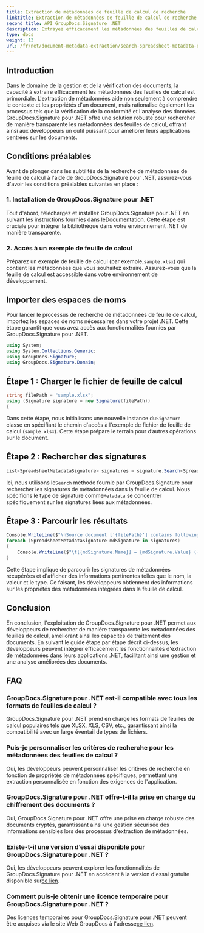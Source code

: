 ```yaml
---
title: Extraction de métadonnées de feuille de calcul de recherche
linktitle: Extraction de métadonnées de feuille de calcul de recherche
second_title: API GroupDocs.Signature .NET
description: Extrayez efficacement les métadonnées des feuilles de calcul à l’aide de GroupDocs.Signature pour .NET. Améliorez la gestion et l’analyse des documents sans effort.
type: docs
weight: 13
url: /fr/net/document-metadata-extraction/search-spreadsheet-metadata-extraction/
---
```

## Introduction
Dans le domaine de la gestion et de la vérification des documents, la capacité à extraire efficacement les métadonnées des feuilles de calcul est primordiale. L'extraction de métadonnées aide non seulement à comprendre le contexte et les propriétés d'un document, mais rationalise également les processus tels que la vérification de la conformité et l'analyse des données. GroupDocs.Signature pour .NET offre une solution robuste pour rechercher de manière transparente les métadonnées des feuilles de calcul, offrant ainsi aux développeurs un outil puissant pour améliorer leurs applications centrées sur les documents.
## Conditions préalables
Avant de plonger dans les subtilités de la recherche de métadonnées de feuille de calcul à l'aide de GroupDocs.Signature pour .NET, assurez-vous d'avoir les conditions préalables suivantes en place :
### 1. Installation de GroupDocs.Signature pour .NET
 Tout d'abord, téléchargez et installez GroupDocs.Signature pour .NET en suivant les instructions fournies dans le[Documentation](https://reference.groupdocs.com/signature/net/). Cette étape est cruciale pour intégrer la bibliothèque dans votre environnement .NET de manière transparente.
### 2. Accès à un exemple de feuille de calcul
Préparez un exemple de feuille de calcul (par exemple,`sample.xlsx`) qui contient les métadonnées que vous souhaitez extraire. Assurez-vous que la feuille de calcul est accessible dans votre environnement de développement.

## Importer des espaces de noms
Pour lancer le processus de recherche de métadonnées de feuille de calcul, importez les espaces de noms nécessaires dans votre projet .NET. Cette étape garantit que vous avez accès aux fonctionnalités fournies par GroupDocs.Signature pour .NET.

```csharp
using System;
using System.Collections.Generic;
using GroupDocs.Signature;
using GroupDocs.Signature.Domain;
```
## Étape 1 : Charger le fichier de feuille de calcul
```csharp
string filePath = "sample.xlsx";
using (Signature signature = new Signature(filePath))
{
```
 Dans cette étape, nous initialisons une nouvelle instance du`Signature` classe en spécifiant le chemin d'accès à l'exemple de fichier de feuille de calcul (`sample.xlsx`). Cette étape prépare le terrain pour d’autres opérations sur le document.
## Étape 2 : Rechercher des signatures
```csharp
List<SpreadsheetMetadataSignature> signatures = signature.Search<SpreadsheetMetadataSignature>(SignatureType.Metadata);
```
 Ici, nous utilisons le`Search` méthode fournie par GroupDocs.Signature pour rechercher les signatures de métadonnées dans la feuille de calcul. Nous spécifions le type de signature comme`Metadata` se concentrer spécifiquement sur les signatures liées aux métadonnées.
## Étape 3 : Parcourir les résultats
```csharp
Console.WriteLine($"\nSource document ['{filePath}'] contains following signatures.");
foreach (SpreadsheetMetadataSignature mdSignature in signatures)
{
    Console.WriteLine($"\t[{mdSignature.Name}] = {mdSignature.Value} ({mdSignature.Type})");
}
```
Cette étape implique de parcourir les signatures de métadonnées récupérées et d'afficher des informations pertinentes telles que le nom, la valeur et le type. Ce faisant, les développeurs obtiennent des informations sur les propriétés des métadonnées intégrées dans la feuille de calcul.

## Conclusion
En conclusion, l'exploitation de GroupDocs.Signature pour .NET permet aux développeurs de rechercher de manière transparente les métadonnées des feuilles de calcul, améliorant ainsi les capacités de traitement des documents. En suivant le guide étape par étape décrit ci-dessus, les développeurs peuvent intégrer efficacement les fonctionnalités d'extraction de métadonnées dans leurs applications .NET, facilitant ainsi une gestion et une analyse améliorées des documents.
## FAQ
### GroupDocs.Signature pour .NET est-il compatible avec tous les formats de feuilles de calcul ?
GroupDocs.Signature pour .NET prend en charge les formats de feuilles de calcul populaires tels que XLSX, XLS, CSV, etc., garantissant ainsi la compatibilité avec un large éventail de types de fichiers.
### Puis-je personnaliser les critères de recherche pour les métadonnées des feuilles de calcul ?
Oui, les développeurs peuvent personnaliser les critères de recherche en fonction de propriétés de métadonnées spécifiques, permettant une extraction personnalisée en fonction des exigences de l'application.
### GroupDocs.Signature pour .NET offre-t-il la prise en charge du chiffrement des documents ?
Oui, GroupDocs.Signature pour .NET offre une prise en charge robuste des documents cryptés, garantissant ainsi une gestion sécurisée des informations sensibles lors des processus d'extraction de métadonnées.
### Existe-t-il une version d’essai disponible pour GroupDocs.Signature pour .NET ?
 Oui, les développeurs peuvent explorer les fonctionnalités de GroupDocs.Signature pour .NET en accédant à la version d'essai gratuite disponible sur[ce lien](https://releases.groupdocs.com/).
### Comment puis-je obtenir une licence temporaire pour GroupDocs.Signature pour .NET ?
 Des licences temporaires pour GroupDocs.Signature pour .NET peuvent être acquises via le site Web GroupDocs à l'adresse[ce lien](https://purchase.groupdocs.com/temporary-license/).